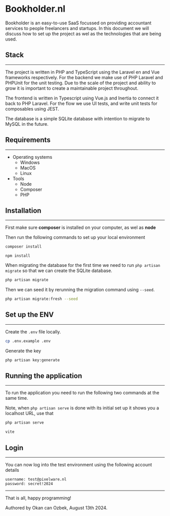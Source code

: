 # Bookholder.nl

Bookholder is an easy-to-use SaaS focussed on providing accountant services to people freelancers and startups.
In this document we will discuss how to set up the project as wel as the technologies that are being used.

## Stack

---
The project is written in PHP and TypeScript using the Laravel en and Vue frameworks respectively. 
For the backend we make use of PHP Laravel and PHPUnit for the unit testing.
Due to the scale of the project and ability to grow it is important to create a maintainable project throughout.

The frontend is written in Typescript using Vue.js and Inertia to connect it back to PHP Laravel.
For the flow we use UI tests, and write unit tests for composables using JEST.

The database is a simple SQLite database with intention to migrate to MySQL in the future.

## Requirements

---

- Operating systems
  - Windows
  - MacOS
  - Linux
- Tools
  - Node
  - Composer
  - PHP

## Installation

---
First make sure **composer** is installed on your computer, as wel as **node**

Then run the following commands to set up your local environment
```bash
composer install
```
``` 
npm install
```
When migrating the database for the first time we need to run `php artisan migrate` so that we can create the SQLite database.
```bash
php artisan migrate
```
Then we can seed it by rerunning the migration command using `--seed`.
```bash
php artisan migrate:fresh --seed
```

## Set up the ENV

---
Create the `.env` file locally.
```bash
cp .env.example .env
```
Generate the key
```bash
php artisan key:generate
```

## Running the application

---
To run the application you need to run the following two commands at the same time.

Note, when `php artisan serve` is done with its initial set up it shows you a localhost URL, use that
```bash
php artisan serve
```
```bash 
vite
```

## Login

---
You can now log into the test environment using the following account details
```text
username: test@pixelware.nl 
password: secret!2024
```

---
That is all, happy programming!

Authored by Okan can Ozbek, August 13th 2024.
